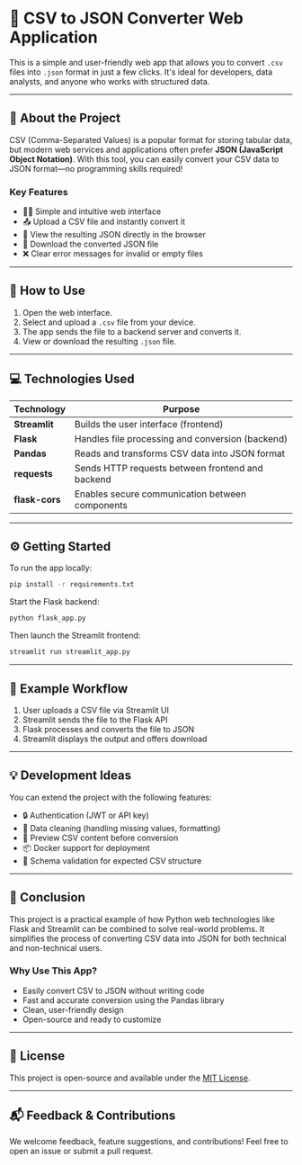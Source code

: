 # 📁 CSV to JSON Converter Web Application

This is a simple and user-friendly web app that allows you to convert `.csv` files into `.json` format in just a few clicks. It's ideal for developers, data analysts, and anyone who works with structured data.

---

## 🚀 About the Project

CSV (Comma-Separated Values) is a popular format for storing tabular data, but modern web services and applications often prefer **JSON (JavaScript Object Notation)**. With this tool, you can easily convert your CSV data to JSON format—no programming skills required!

### Key Features

- 👨‍💻 Simple and intuitive web interface
- 📤 Upload a CSV file and instantly convert it
- 📄 View the resulting JSON directly in the browser
- 💾 Download the converted JSON file
- ❌ Clear error messages for invalid or empty files

---

## 🔧 How to Use

1. Open the web interface.
2. Select and upload a `.csv` file from your device.
3. The app sends the file to a backend server and converts it.
4. View or download the resulting `.json` file.

---

## 💻 Technologies Used

| Technology     | Purpose                                           |
|----------------|---------------------------------------------------|
| **Streamlit**  | Builds the user interface (frontend)              |
| **Flask**      | Handles file processing and conversion (backend)  |
| **Pandas**     | Reads and transforms CSV data into JSON format    |
| **requests**   | Sends HTTP requests between frontend and backend  |
| **flask-cors** | Enables secure communication between components   |

---

## ⚙️ Getting Started

To run the app locally:

```bash
pip install -r requirements.txt
```

Start the Flask backend:

```bash
python flask_app.py
```

Then launch the Streamlit frontend:

```bash
streamlit run streamlit_app.py
```

---

## 🧪 Example Workflow

1. User uploads a CSV file via Streamlit UI
2. Streamlit sends the file to the Flask API
3. Flask processes and converts the file to JSON
4. Streamlit displays the output and offers download
---

## 💡 Development Ideas

You can extend the project with the following features:

* 🔒 Authentication (JWT or API key)
* 🧹 Data cleaning (handling missing values, formatting)
* 👀 Preview CSV content before conversion
* 📦 Docker support for deployment
* 📑 Schema validation for expected CSV structure

---

## 🏁 Conclusion

This project is a practical example of how Python web technologies like Flask and Streamlit can be combined to solve real-world problems. It simplifies the process of converting CSV data into JSON for both technical and non-technical users.

### Why Use This App?

* Easily convert CSV to JSON without writing code
* Fast and accurate conversion using the Pandas library
* Clean, user-friendly design
* Open-source and ready to customize

---

## 📄 License

This project is open-source and available under the [MIT License](https://opensource.org/licenses/MIT).

---

## 📬 Feedback & Contributions

We welcome feedback, feature suggestions, and contributions! Feel free to open an issue or submit a pull request.

